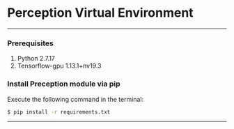 Perception Virtual Environment
===

---
<!-- 請參考 https://elsa-lab.github.io/training-noodles/guide/installation.html -->

### Prerequisites
1. Python 2.7.17
2. Tensorflow-gpu 1.13.1+nv19.3


### Install Preception module via pip
Execute the following command in the terminal:

```bash
$ pip install -r requirements.txt
```

---